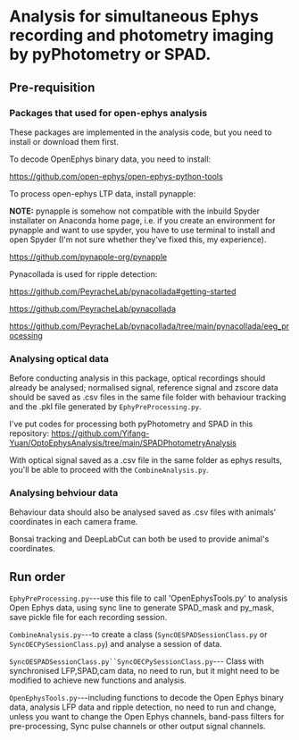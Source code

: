 # Analysis for simultaneous Ephys recording and photometry imaging by pyPhotometry or SPAD.
## Pre-requisition
### Packages that used for open-ephys analysis
These packages are implemented in the analysis code, but you need to install or download them first.

To decode OpenEphys binary data, you need to install: 

https://github.com/open-ephys/open-ephys-python-tools

To process open-ephys LTP data, install pynapple:

**NOTE:** pynapple is somehow not compatible with the inbuild Spyder installater on Anaconda home page, i.e. if you create an environment for pynapple and want to use spyder, you have to use terminal to install and open Spyder (I'm not sure whether they've fixed this, my experience).

https://github.com/pynapple-org/pynapple

Pynacollada is used for ripple detection:

https://github.com/PeyracheLab/pynacollada#getting-started

https://github.com/PeyracheLab/pynacollada

https://github.com/PeyracheLab/pynacollada/tree/main/pynacollada/eeg_processing

### Analysing optical data
Before conducting analysis in this package, optical recordings should already be analysed; normalised signal, reference signal and zscore data should be saved as .csv files in the same file folder with behaviour tracking and the .pkl file generated by `EphyPreProcessing.py`.

I've put codes for processing both pyPhotometry and SPAD in this repository:
https://github.com/Yifang-Yuan/OptoEphysAnalysis/tree/main/SPADPhotometryAnalysis

With optical signal saved as a .csv file in the same folder as ephys results, you'll be able to proceed with the `CombineAnalysis.py`.

### Analysing behviour data
Behaviour data should also be analysed saved as .csv files with animals' coordinates in each camera frame.

Bonsai tracking and DeepLabCut can both be used to provide animal's coordinates. 


## Run order
`EphyPreProcessing.py`---use this file to call 'OpenEphysTools.py' to analysis Open Ephys data, using sync line to generate SPAD_mask and py_mask, save pickle file for each recording session.

`CombineAnalysis.py`---to create a class (`SyncOESPADSessionClass.py` or `SyncOECPySessionClass.py`) and analyse a session of data.  

`SyncOESPADSessionClass.py``SyncOECPySessionClass.py`--- Class with synchronised LFP,SPAD,cam data, no need to run, but it might need to be modified to achieve new functions and analysis. 

`OpenEphysTools.py`---including functions to decode the Open Ephys binary data, analysis LFP data and ripple detection, no need to run and change, unless you want to change the Open Ephys channels, band-pass filters for pre-processing, Sync pulse channels or other output signal channels. 
